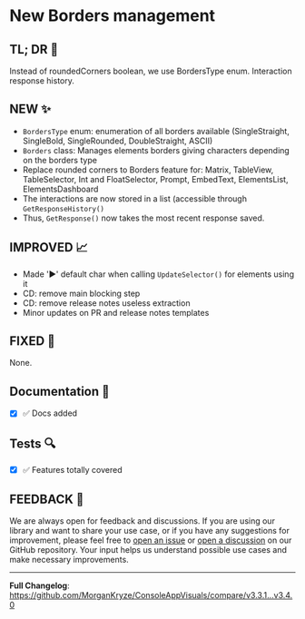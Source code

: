 # New Borders management

## TL; DR 🎯

Instead of roundedCorners boolean, we use BordersType enum. Interaction response history.

## NEW ✨

- `BordersType` enum: enumeration of all borders available (SingleStraight, SingleBold, SingleRounded, DoubleStraight, ASCII)
- `Borders` class: Manages elements borders giving characters depending on the borders type
- Replace rounded corners to Borders feature for: Matrix, TableView, TableSelector, Int and FloatSelector, Prompt, EmbedText, ElementsList, ElementsDashboard
- The interactions are now stored in a list (accessible through `GetResponseHistory()`
-  Thus, `GetResponse()`  now takes the most recent response saved. 

## IMPROVED 📈

- Made '▶' default char when calling `UpdateSelector()` for elements using it
- CD: remove main blocking step
- CD: remove release notes useless extraction
- Minor updates on PR and release notes templates

## FIXED 🐛

None.

## Documentation 📜

- [x] ✅ Docs added

## Tests 🔍

- [x] ✅ Features totally covered

## FEEDBACK 📃

We are always open for feedback and discussions. If you are using our library and want to share your use case, or if you have any suggestions for improvement, please feel free to [open an issue](https://github.com/MorganKryze/ConsoleAppVisuals/issues) or [open a discussion](https://github.com/MorganKryze/ConsoleAppVisuals/discussions) on our GitHub repository. Your input helps us understand possible use cases and make necessary improvements.

---

**Full Changelog**: https://github.com/MorganKryze/ConsoleAppVisuals/compare/v3.3.1...v3.4.0